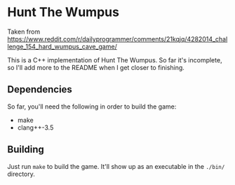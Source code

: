 # Hunt The Wumpus

Taken from https://www.reddit.com/r/dailyprogrammer/comments/21kqjq/4282014_challenge_154_hard_wumpus_cave_game/

This is a C++ implementation of Hunt The Wumpus.
So far it's incomplete, so I'll add more to the
README when I get closer to finishing.

## Dependencies

So far, you'll need the following in order to build
the game:

  * make
  * clang++-3.5

## Building

Just run `make` to build the game. It'll show up as
an executable in the `./bin/` directory.